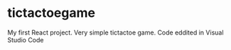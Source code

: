 # tictactoegame
My first React project.  Very simple tictactoe game. Code eddited in Visual Studio Code
